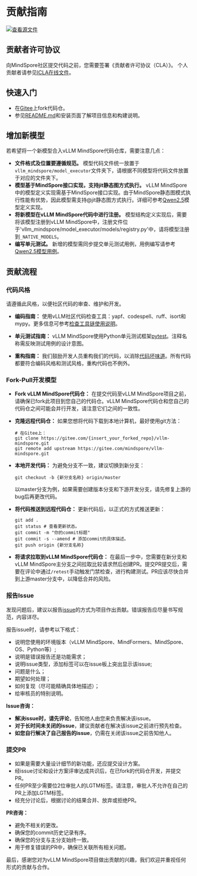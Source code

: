 # 贡献指南

[![查看源文件](https://mindspore-website.obs.cn-north-4.myhuaweicloud.com/website-images/master/resource/_static/logo_source.svg)](https://gitee.com/mindspore/docs/blob/master/docs/vllm_mindspore/docs/source_zh_cn/developer_guide/contributing.md)

## 贡献者许可协议

向MindSpore社区提交代码之前，您需要签署《贡献者许可协议（CLA）》。
个人贡献者请参见[ICLA在线文件](https://www.mindspore.cn/icla)。

## 快速入门

- 在[Gitee](https://gitee.com/mindspore/vllm-mindspore)上fork代码仓。
- 参见[README.md](https://gitee.com/mindspore/vllm-mindspore/blob/master/README.md)和安装页面了解项目信息和构建说明。

## 增加新模型

若希望将一个新模型合入vLLM MindSpore代码仓库，需要注意几点：

- **文件格式及位置要遵循规范。** 模型代码文件统一放置于`vllm_mindspore/model_executor`文件夹下，请根据不同模型将代码文件放置于对应的文件夹下。
- **模型基于MindSpore接口实现，支持jit静态图方式执行。** vLLM MindSpore中的模型定义实现需基于MindSpore接口实现。由于MindSpore静态图模式执行性能有优势，因此模型需支持@jit静态图方式执行。详细可参考[Qwen2.5](https://gitee.com/mindspore/vllm-mindspore/blob/master/vllm_mindspore/model_executor/models/qwen2.py)模型定义实现。
- **将新模型在vLLM MindSpore代码中进行注册。** 模型结构定义实现后，需要将该模型注册到vLLM MindSpore中，注册文件位于'vllm_mindspore/model_executor/models/registry.py'中，请将模型注册到`_NATIVE_MODELS`。
- **编写单元测试。** 新增的模型需同步提交单元测试用例，用例编写请参考[Qwen2.5模型用例](https://gitee.com/mindspore/vllm-mindspore/blob/master/tests/st/python/cases_parallel/vllm_qwen_7b.py)。

## 贡献流程

### 代码风格

请遵循此风格，以便社区代码的审查、维护和开发。

- **编码指南：** 使用vLLM社区代码检查工具：yapf、codespell、ruff、isort和mypy。更多信息可参考[检查工具链使用说明](https://gitee.com/mindspore/vllm-mindspore/blob/master/codecheck_toolkits/README.md)。

- **单元测试指南：** vLLM MindSpore使用Python单元测试框架[pytest](http://www.pytest.org/en/latest/)。注释名称需反映测试用例的设计意图。

- **重构指南：** 我们鼓励开发人员重构我们的代码，以消除[代码坏味道](https://zh.wikipedia.org/wiki/%E4%BB%A3%E7%A0%81%E5%BC%82%E5%91%B3)。所有代码都要符合编码风格和测试风格，重构代码也不例外。

### Fork-Pull开发模型

- **Fork vLLM MindSpore代码仓：** 在提交代码至vLLM MindSpore项目之前，请确保已fork此项目到您自己的代码仓。vLLM MindSpore代码仓和您自己的代码仓之间可能会并行开发，请注意它们之间的一致性。

- **克隆远程代码仓：** 如果您想将代码下载到本地计算机，最好使用git方法：

    ```shell
    # 在Gitee上：
    git clone https://gitee.com/{insert_your_forked_repo}/vllm-mindspore.git
    git remote add upstream https://gitee.com/mindspore/vllm-mindspore.git
    ```

- **本地开发代码：** 为避免分支不一致，建议切换到新分支：

    ```shell
    git checkout -b {新分支名称} origin/master
    ```

    以master分支为例，如果需要创建版本分支和下游开发分支，请先修复上游的bug后再更改代码。

- **将代码推送到远程代码仓：** 更新代码后，以正式的方式推送更新：

    ```shell
    git add .
    git status # 查看更新状态。
    git commit -m "你的commit标题"
    git commit -s --amend # 添加commit的具体描述。
    git push origin {新分支名称}
    ```

- **将请求拉取到vLLM MindSpore代码仓：** 在最后一步中，您需要在新分支和vLLM MindSpore主分支之间拉取比较请求然后创建PR。提交PR提交后，需要在评论中通过`/retest`手动触发门禁检查，进行构建测试。PR应该尽快合并到上游master分支中，以降低合并的风险。

### 报告Issue

发现问题后，建议以报告[issue](https://gitee.com/mindspore/vllm-mindspore/issues)的方式为项目作出贡献。错误报告应尽量书写规范，内容详尽。

报告issue时，请参考以下格式：

- 说明您使用的环境版本（vLLM MindSpore、MindFormers、MindSpore、OS、Python等）;
- 说明是错误报告还是功能需求；
- 说明issue类型，添加标签可以在issue板上突出显示该issue;
- 问题是什么；
- 期望如何处理；
- 如何复现（尽可能精确具体地描述）；
- 给审核员的特别说明。

**Issue咨询：**

- **解决issue时，请先评论**，告知他人由您来负责解决该issue。
- **对于长时间未关闭的issue**，建议贡献者在解决该issue之前进行预先检查。
- **如您自行解决了自己报告的issue**，仍需在关闭该issue之前告知他人。

### 提交PR

- 如果是需要大量设计细节的新功能，还应提交设计方案。
- 经issue讨论和设计方案评审达成共识后，在已fork的代码仓开发，并提交PR。
- 任何PR至少需要位2位审批人的LGTM标签。请注意，审批人不允许在自己的PR上添加LGTM标签。
- 经充分讨论后，根据讨论的结果合并、放弃或拒绝PR。

**PR咨询：**

- 避免不相关的更改。
- 确保您的commit历史记录有序。
- 确保您的分支与主分支始终一致。
- 用于修复错误的PR中，确保已关联所有相关问题。

最后，感谢您对为vLLM MindSpore项目做出贡献的兴趣，我们欢迎并重视任何形式的贡献与合作。
